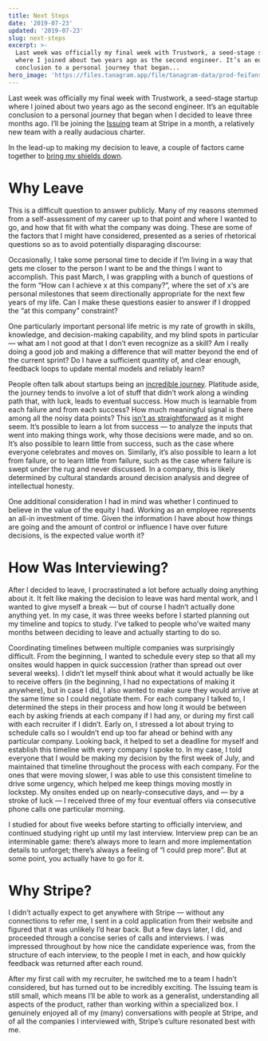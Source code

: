 ```yaml
---
title: Next Steps
date: '2019-07-23'
updated: '2019-07-23'
slug: next-steps
excerpt: >-
  Last week was officially my final week with Trustwork, a seed-stage startup
  where I joined about two years ago as the second engineer. It’s an equitable
  conclusion to a personal journey that began...
hero_image: 'https://files.tanagram.app/file/tanagram-data/prod-feifans-blog/next-steps.jpg'
---
```



Last week was officially my final week with Trustwork, a seed-stage startup where I joined about two years ago as the second engineer. It’s an equitable conclusion to a personal journey that began when I decided to leave three months ago. I’ll be joining the [Issuing](https://stripe.com/issuing) team at Stripe in a month, a relatively new team with a really audacious charter.

In the lead-up to making my decision to leave, a couple of factors came together to [bring my shields down](https://randsinrepose.com/archives/shields-down/).

# Why Leave

This is a difficult question to answer publicly. Many of my reasons stemmed from a self-assessment of my career up to that point and where I wanted to go, and how that fit with what the company was doing. These are some of the factors that I might have considered, presented as a series of rhetorical questions so as to avoid potentially disparaging discourse:

Occasionally, I take some personal time to decide if I’m living in a way that gets me closer to the person I want to be and the things I want to accomplish. This past March, I was grappling with a bunch of questions of the form “How can I achieve x at this company?”, where the set of x‘s are personal milestones that seem directionally appropriate for the next few years of my life. Can I make these questions easier to answer if I dropped the “at this company” constraint?

One particularly important personal life metric is my rate of growth in skills, knowledge, and decision-making capability, and my blind spots in particular — what am I not good at that I don’t even recognize as a skill? Am I really doing a good job and making a difference that will matter beyond the end of the current sprint? Do I have a sufficient quantity of, and clear enough, feedback loops to update mental models and reliably learn?

People often talk about startups being an [incredible journey](https://ourincrediblejourney.tumblr.com/). Platitude aside, the journey tends to involve a lot of stuff that didn’t work along a winding path that, with luck, leads to eventual success. How much is learnable from each failure and from each success? How much meaningful signal is there among all the noisy data points? This [isn’t as straightforward](https://peterattiamd.com/annieduke/) as it might seem. It’s possible to learn a lot from success — to analyze the inputs that went into making things work, why those decisions were made, and so on. It’s also possible to learn little from success, such as the case where everyone celebrates and moves on. Similarly, it’s also possible to learn a lot from failure, or to learn little from failure, such as the case where failure is swept under the rug and never discussed. In a company, this is likely determined by cultural standards around decision analysis and degree of intellectual honesty.

One additional consideration I had in mind was whether I continued to believe in the value of the equity I had. Working as an employee represents an all-in investment of time. Given the information I have about how things are going and the amount of control or influence I have over future decisions, is the expected value worth it?

# How Was Interviewing?

After I decided to leave, I procrastinated a lot before actually doing anything about it. It felt like making the decision to leave was hard mental work, and I wanted to give myself a break — but of course I hadn’t actually done anything yet. In my case, it was three weeks before I started planning out my timeline and topics to study. I’ve talked to people who’ve waited many months between deciding to leave and actually starting to do so.

Coordinating timelines between multiple companies was surprisingly difficult. From the beginning, I wanted to schedule every step so that all my onsites would happen in quick succession (rather than spread out over several weeks). I didn’t let myself think about what it would actually be like to receive offers (in the beginning, I had no expectations of making it anywhere), but in case I did, I also wanted to make sure they would arrive at the same time so I could negotiate them. For each company I talked to, I determined the steps in their process and how long it would be between each by asking friends at each company if I had any, or during my first call with each recruiter if I didn’t. Early on, I stressed a lot about trying to schedule calls so I wouldn’t end up too far ahead or behind with any particular company. Looking back, it helped to set a deadline for myself and establish this timeline with every company I spoke to. In my case, I told everyone that I would be making my decision by the first week of July, and maintained that timeline throughout the process with each company. For the ones that were moving slower, I was able to use this consistent timeline to drive some urgency, which helped me keep things moving mostly in lockstep. My onsites ended up on nearly-consecutive days, and — by a stroke of luck — I received three of my four eventual offers via consecutive phone calls one particular morning.

I studied for about five weeks before starting to officially interview, and continued studying right up until my last interview. Interview prep can be an interminable game: there’s always more to learn and more implementation details to unforget; there’s always a feeling of “I could prep more”. But at some point, you actually have to go for it.

# Why Stripe?

I didn’t actually expect to get anywhere with Stripe — without any connections to refer me, I sent in a cold application from their website and figured that it was unlikely I’d hear back. But a few days later, I did, and proceeded through a concise series of calls and interviews. I was impressed throughout by how nice the candidate experience was, from the structure of each interview, to the people I met in each, and how quickly feedback was returned after each round.

After my first call with my recruiter, he switched me to a team I hadn’t considered, but has turned out to be incredibly exciting. The Issuing team is still small, which means I’ll be able to work as a generalist, understanding all aspects of the product, rather than working within a specialized box. I genuinely enjoyed all of my (many) conversations with people at Stripe, and of all the companies I interviewed with, Stripe’s culture resonated best with me.